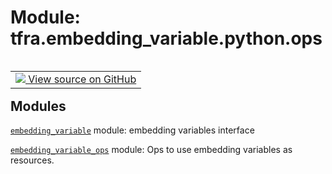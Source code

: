 <div itemscope itemtype="http://developers.google.com/ReferenceObject">
<meta itemprop="name" content="tfra.embedding_variable.python.ops" />
<meta itemprop="path" content="Stable" />
</div>

# Module: tfra.embedding_variable.python.ops


<table class="tfo-notebook-buttons tfo-api" align="left">

<td>
  <a target="_blank" href="https://github.com/tensorflow/recommenders-addons/tree/master/tensorflow_recommenders_addons/embedding_variable/python/ops/__init__.py">
    <img src="https://www.tensorflow.org/images/GitHub-Mark-32px.png" />
    View source on GitHub
  </a>
</td></table>







## Modules

[`embedding_variable`](../../../tfra/embedding_variable/python/ops/embedding_variable.md) module: embedding variables interface

[`embedding_variable_ops`](../../../tfra/embedding_variable/embedding_variable_ops.md) module: Ops to use embedding variables as resources.

